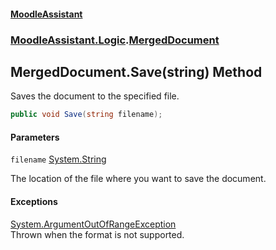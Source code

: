 #### [MoodleAssistant](index.md 'index')
### [MoodleAssistant.Logic](MoodleAssistant.Logic.md 'MoodleAssistant.Logic').[MergedDocument](MoodleAssistant.Logic.MergedDocument.md 'MoodleAssistant.Logic.MergedDocument')

## MergedDocument.Save(string) Method

Saves the document to the specified file.

```csharp
public void Save(string filename);
```
#### Parameters

<a name='MoodleAssistant.Logic.MergedDocument.Save(string).filename'></a>

`filename` [System.String](https://docs.microsoft.com/en-us/dotnet/api/System.String 'System.String')

The location of the file where you want to save the document.

#### Exceptions

[System.ArgumentOutOfRangeException](https://docs.microsoft.com/en-us/dotnet/api/System.ArgumentOutOfRangeException 'System.ArgumentOutOfRangeException')  
Thrown when the format is not supported.
